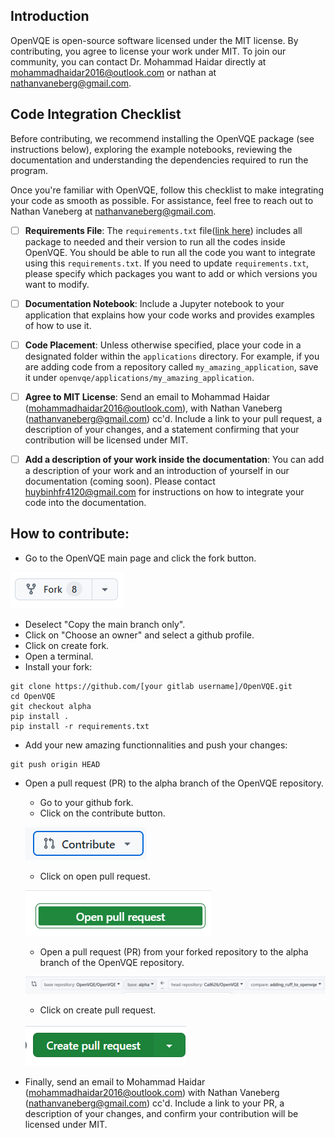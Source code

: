 
## Introduction

OpenVQE is open-source software licensed under the MIT license. By contributing, you agree to license your work under MIT. To join our community, you can contact Dr. Mohammad Haidar directly at [mohammadhaidar2016@outlook.com](mailto:mohammadhaidar2016@outlook.com) or nathan at [nathanvaneberg@gmail.com](mailto:nathanvaneberg@gmail.com).

## Code Integration Checklist

Before contributing, we recommend installing the OpenVQE package (see instructions below), exploring the example notebooks, reviewing the documentation and understanding the dependencies required to run the program.

Once you're familiar with OpenVQE, follow this checklist to make integrating your code as smooth as possible. For assistance, feel free to reach out to Nathan Vaneberg at [nathanvaneberg@gmail.com](mailto:nathanvaneberg@gmail.com).

- [ ] **Requirements File**: The `requirements.txt` file([link here](https://github.com/OpenVQE/OpenVQE/blob/alpha/requirements.txt)) includes all package to needed and their version to run all the codes inside OpenVQE. You should be able to run all the code you want to integrate using this `requirements.txt`. If you need to update `requirements.txt`, please specify which packages you want to add or which versions you want to modify. 

- [ ] **Documentation Notebook**: Include a Jupyter notebook to your application that explains how your code works and provides examples of how to use it.

- [ ] **Code Placement**: Unless otherwise specified, place your code in a designated folder within the `applications` directory. For example, if you are adding code from a repository called `my_amazing_application`, save it under `openvqe/applications/my_amazing_application`.
    
- [ ] **Agree to MIT License**: Send an email to Mohammad Haidar (<mohammadhaidar2016@outlook.com>), with Nathan Vaneberg (<nathanvaneberg@gmail.com>) cc'd. Include a link to your pull request, a description of your changes, and a statement confirming that your contribution will be licensed under MIT.

- [ ] **Add a description of your work inside the documentation**: You can add a description of your work and an introduction of yourself in our documentation (coming soon). Please contact <huybinhfr4120@gmail.com> for instructions on how to integrate your code into the documentation.

## How to contribute:

- Go to the OpenVQE main page and click the fork button.

![alt text](images/image-6.png)
- Deselect "Copy the main branch only".
- Click on "Choose an owner" and select a github profile.
- Click on create fork.
- Open a terminal.
- Install your fork: 
```shell
git clone https://github.com/[your gitlab username]/OpenVQE.git
cd OpenVQE
git checkout alpha
pip install .
pip install -r requirements.txt
```
- Add your new amazing functionnalities and push your changes: 
```shell
git push origin HEAD
```
- Open a pull request (PR) to the alpha branch of the OpenVQE repository.
    - Go to your github fork.
    - Click on the contribute button.

    ![alt text](images/image.png)
    - Click on open pull request.

    ![alt text](images/image-2.png)
    - Open a pull request (PR) from your forked repository to the alpha branch of the OpenVQE repository.

    ![alt text](images/image-3.png)
    - Click on create pull request.

    ![alt text](images/image-4.png)
- Finally, send an email to Mohammad Haidar (mohammadhaidar2016@outlook.com) with Nathan Vaneberg (nathanvaneberg@gmail.com) cc'd. Include a link to your PR, a description of your changes, and confirm your contribution will be licensed under MIT.

